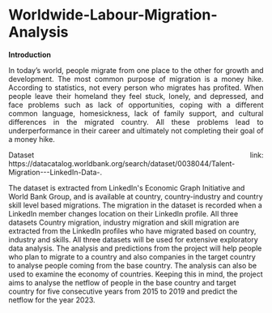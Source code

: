 # Worldwide-Labour-Migration-Analysis

**Introduction**

<p align = "justify">
In today’s world, people migrate from one place to the other for growth and development. The most common 
purpose of migration is a money hike. According to statistics, not every person who migrates has profited. When 
people leave their homeland they feel stuck, lonely, and depressed, and face problems such as lack of 
opportunities, coping with a different common language, homesickness, lack of family support, and cultural 
differences in the migrated country. All these problems lead to underperformance in their career and ultimately 
not completing their goal of a money hike. 
</p>

<p align = "justify">
Dataset link: https://datacatalog.worldbank.org/search/dataset/0038044/Talent-Migration---LinkedIn-Data-.

The dataset is extracted from LinkedIn's Economic Graph Initiative and World Bank Group, and is available at 
country, country-industry and country skill level based migrations. The migration in the dataset is recorded when 
a LinkedIn member changes location on their LinkedIn profile. All three datasets Country migration, industry 
migration and skill migration are extracted from the LinkedIn profiles who have migrated based on country, 
industry and skills. All three datasets will be used for extensive exploratory data analysis. The analysis and 
predictions from the project will help people who plan to migrate to a country and also companies in the target 
country to analyse people coming from the base country. The analysis can also be used to examine the economy 
of countries. Keeping this in mind, the project aims to analyse the netflow of people in the base country and target 
country for five consecutive years from 2015 to 2019 and predict the netflow for the year 2023. 
</p>
